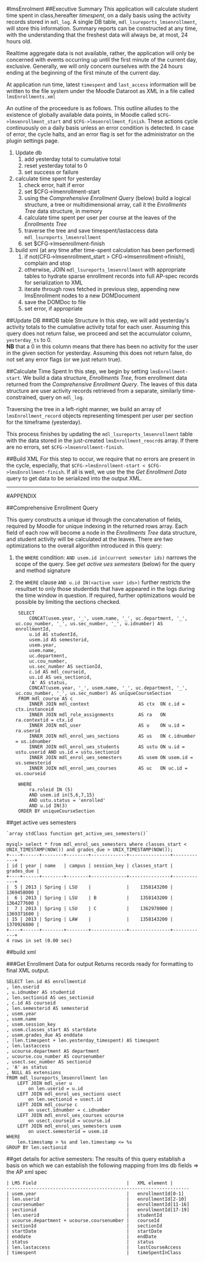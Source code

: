 #lmsEnrolment
##Executive Summary
This application will calculate student time spent in class,hereafter _timespent_, on a daily basis using the activity records stored in `mdl_log`. A single DB table, `mdl_lsureports_lmsenrollment`, will store this information. Summary reports can be constructed at any time, with the understanding that the freshest data will always be, at most, 24 hours old. 

Realtime aggregate data is not available, rather, the application will only be concerned with events occurring up until the first minute of the current day, exclusive. Generally, we will only concern ourselves with the 24 hours ending at the beginning of the first minute of the current day.

At application run time, latest `timespent` and `last_access` information will be written to the file system under the Moodle Dataroot as XML in a file called `lmsEnrollments.xml`

An outline of the proceedure is as follows. This outline alludes to the existence of globally available data points, in Moodle called `$CFG->lmsenrollment_start` and `$CFG->lmsenrollment_finish`. These actions cycle continuously on a daily basis unless an error condition is detected. In case of error, the cycle halts, and an error flag is set for the administrator on the plugin settings page.

1. Update db
	1. add yesterday total to cumulative total
	1. reset yesterday total to 0
	1. set success or failure
1. calculate time spent for yesterday
	1. check error, halt if error
	1. set $CFG->lmenrollment-start
	1. using the _Comprehensive Enrollment Query_ (below) build a logical structure, a tree or multidimensional array, call it the _Enrollments Tree_ data structure, in memory
	1. calculate time spent per user per course at the leaves of the _Enrollments Tree_ 
	1. traverse the tree and save timespent/lastaccess data `mdl_lsureports_lmsenrollment`
	1. set $CFG->lmsenrollment-finish
1. build xml (at any time after time-spent calculation has been performed)
	1. if not(CFG->lmsenrollment_start > CFG->lmsenrollment->finish), complain and stop
	1. otherwise, JOIN `mdl_lsureports_lmsenrollment` with appropriate tables to hydrate sparse enrollment records into full AP-spec records for serialization to XML
	1. iterate through rows fetched in previous step, appending new lmsEnrollment nodes to a new DOMDocument
	1. save the DOMDoc to file
	1. set error, if appropriate



##Update DB
###DB table Structure
In this step, we will add yesterday's activity totals to the cumulative activity total for each user. Assuming this query does not return false, we proceed and set the accumulator column, `yesterday_ts` to 0.  
__NB__ that a 0 in this column means that there has been no activity for the user in the given section for yesterday.
Assuming this does not return false, do not set any error flags (or we just return true).


##Calculate Time Spent
In this step, we begin by setting `lmsEnrollment-start`. We build a data structure, _Enrollments Tree_, from enrollment data returned from the _Comprehensive Enrollment Query_. The leaves of this data structure are user activity records retrieved from a separate, similarly time-constrained, query on `mdl_log`. 

Traversing the tree in a left-right manner, we build an array of `lmsEnrollment_record` objects representing timespent per user per section for the timeframe (yesterday).

This process finishes by updating the `mdl_lsureports_lmsenrollment` table with the data stored in the just-created `lmsEnrollment_reocrd`s array. If there are no errors, set `$CFG->lmsenrollment-finish`. 

##Build XML
For this step to occur, we require that no errors are present in the cycle, especially, that `$CFG->lmsEnrollment-start < $CFG->lmsEnrollment-finish`.
If all is well, we use the the _Get Enrollment Data_ query to get data to be serialized into the output XML.

---

#APPENDIX

##Comprehensive Enrollment Query

This query constructs a unique id through the concatenation of fields, required by Moodle for unique indexing in the returned rows array. Each field of each row will become a node in the _Enrollments Tree_ data structure, and student activity will be calculated at the leaves. 
There are two optimizations to the overall algorithm introduced in this query:

1. the `WHERE` condition: `AND usem.id in(current semester ids)` narrows the scope of the query. See _get active ues semesters_ (below) for the query and method signature
1. the `WHERE` clause `AND u.id IN(<active user ids>)` further restricts the resultset to only those studentids that have appeared in the logs during the time window in question.
If required, further optimizations would be possible by limiting the sections checked.  

	
		SELECT
		    CONCAT(usem.year, '_', usem.name, '_', uc.department, '_', uc.cou_number, '_', us.sec_number, '_', u.idnumber) AS enrollmentId,
		    u.id AS studentId, 
		    usem.id AS semesterid,
		    usem.year,
		    usem.name,
		    uc.department,
		    uc.cou_number,
		    us.sec_number AS sectionId,
		    c.id AS mdl_courseid,
		    us.id AS ues_sectionid,
		    'A' AS status,
		    CONCAT(usem.year, '_', usem.name, '_', uc.department, '_', uc.cou_number, '_', us.sec_number) AS uniqueCourseSection
		FROM mdl_course AS c
		    INNER JOIN mdl_context                  AS ctx  ON c.id = ctx.instanceid
		    INNER JOIN mdl_role_assignments         AS ra   ON ra.contextid = ctx.id
		    INNER JOIN mdl_user                     AS u    ON u.id = ra.userid
		    INNER JOIN mdl_enrol_ues_sections       AS us   ON c.idnumber = us.idnumber
		    INNER JOIN mdl_enrol_ues_students       AS ustu ON u.id = ustu.userid AND us.id = ustu.sectionid
		    INNER JOIN mdl_enrol_ues_semesters      AS usem ON usem.id = us.semesterid
		    INNER JOIN mdl_enrol_ues_courses        AS uc   ON uc.id = us.courseid
		    
		WHERE 
		    ra.roleid IN (5)
		    AND usem.id in(5,6,7,15)
		    AND ustu.status = 'enrolled'
		    AND u.id IN(3)
		ORDER BY uniqueCourseSection


##get active ues semesters

	`array stdClass function get_active_ues_semesters()`
	
	mysql> select * from mdl_enrol_ues_semesters where classes_start < UNIX_TIMESTAMP(NOW()) and grades_due > UNIX_TIMESTAMP(NOW());                                              
	+----+------+--------+--------+-------------+---------------+------------+
	| id | year | name   | campus | session_key | classes_start | grades_due |
	+----+------+--------+--------+-------------+---------------+------------+
	|  5 | 2013 | Spring | LSU    |             |    1358143200 | 1369458000 |
	|  6 | 2013 | Spring | LSU    | B           |    1358143200 | 1364277600 |
	|  7 | 2013 | Spring | LSU    | C           |    1362978000 | 1369371600 |
	| 15 | 2013 | Spring | LAW    |             |    1358143200 | 1370926800 |
	+----+------+--------+--------+-------------+---------------+------------+
	4 rows in set (0.00 sec)








##build xml

###Get Enrollment Data for output
Returns records ready for formatting to final XML output.

	SELECT len.id AS enrollmentid
    , len.userid
    , u.idnumber AS studentid
    , len.sectionid AS ues_sectionid
    , c.id AS courseid
    , len.semesterid AS semesterid
    , usem.year
    , usem.name
    , usem.session_key
    , usem.classes_start AS startdate
    , usem.grades_due AS enddate
    , (len.timespent + len.yesterday_timespent) AS timespent
    , len.lastaccess 
    , ucourse.department AS department
    , ucourse.cou_number AS coursenumber
    , usect.sec_number AS sectionid
    , 'A' as status
    , NULL AS extensions
    FROM mdl_lsureports_lmsenrollment len
        LEFT JOIN mdl_user u
            on len.userid = u.id
        LEFT JOIN mdl_enrol_ues_sections usect
            on len.sectionid = usect.id
        LEFT JOIN mdl_course c
            on usect.idnumber = c.idnumber
        LEFT JOIN mdl_enrol_ues_courses ucourse
            on usect.courseid = ucourse.id
        LEFT JOIN mdl_enrol_ues_semesters usem
            on usect.semesterid = usem.id
    WHERE 
        len.timestamp > %s and len.timestamp <= %s
    GROUP BY len.sectionid


##get details for active semesters:
The results of this query establish a basis on which we can establish the following mapping from lms db fields => the AP xml spec

	| LMS Field 								|	XML element	|
	-------------------------------------------------------------------
	| usem.year									|	enrollmentId[0-1]
	| len.userid 								|	enrollmentId[2-10]
	| coursenumber								|	enrollmentId[11-16]
	| sectionid									|	enrollmentId[17-19]
	| len.userid	 							| 	studentId
	| ucourse.department + ucourse.coursenumber | 	courseId
	| sectionId 								| 	sectionId
	| startDate 								|	startDate
	| enddate									|	endDate
	| status									| 	status
	| len.lastaccess 							|	lastCourseAccess 	
	| timespent 								|	timeSpentInClass




